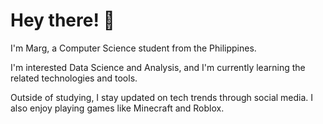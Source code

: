 # Hey there! 🧋

I'm Marg, a Computer Science student from the Philippines.

I'm interested Data Science and Analysis, and I'm currently learning the related technologies and tools.

Outside of studying, I stay updated on tech trends through social media. I also enjoy playing games like Minecraft and Roblox.
